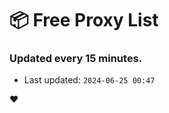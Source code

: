 # :package: Free Proxy List
### Updated every 15 minutes.

- Last updated: `2024-06-25 00:47`

:heart:
